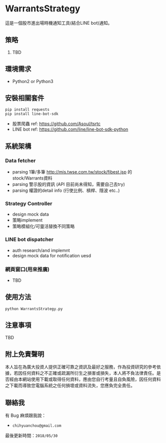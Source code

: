 # WarrantsStrategy

這是一個股市進出場時機通知工具(結合LINE bot)通知。

## 策略

1. TBD

## 環境需求

- Python2 or Python3

## 安裝相關套件

```
pip install requests
pip install line-bot-sdk
```
- 股票爬蟲 ref: https://github.com/Asoul/tsrtc
- LINE bot ref: https://github.com/line/line-bot-sdk-python

## 系統架構

### Data fetcher
- parsing 1筆/多筆 http://mis.twse.com.tw/stock/fibest.jsp 的stock/Warrants資料
- parsing 警示股的資訊 (API 目前尚未得知，需要自己去try)
- parsing 權證的detail info (行使比例、槓桿、隱波 etc..)
### Strategy Controller
- design mock data
- 策略implement
- 策略模組化/可靈活替換不同策略
### LINE bot dispatcher
- auth research/and implemnt
- design mock data for notification uesd

### 網頁窗口(用來推廣)
- TBD

## 使用方法

```
python WarrantsStrategy.py
```

## 注意事項

TBD

## 附上免責聲明

本人旨在為廣大投資人提供正確可靠之資訊及最好之服務，作為投資研究的參考依據，若因任何資料之不正確或疏漏所衍生之損害或損失，本人將不負法律責任。是否經由本網站使用下載或取得任何資料，應由您自行考量且自負風險，因任何資料之下載而導致您電腦系統之任何損壞或資料流失，您應負完全責任。

## 聯絡我

有 Bug 麻煩跟我說：

- `chihyuanchou@gmail.com`

最後更新時間：`2018/05/30`
